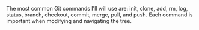 The most common Git commands I'll will use are: init, clone, add, rm, log, status, branch, checkout, commit, merge, pull, and push.
Each command is important when modifying and navigating the tree. 
